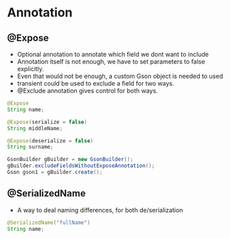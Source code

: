 # Annotation

## @Expose

- Optional annotation to annotate which field we dont want to include
- Annotation itself is not enough, we have to set parameters to false explicitly.
- Even that would not be enough, a custom Gson object is needed to used
- transient could be used to exclude a field for two ways.
- @Exclude annotation gives control for both ways.

```java
@Expose
String name;

@Expose(serialize = false)
String middleName;

@Expose(deserialize = false)
String surname;

GsonBuilder gBuilder = new GsonBuilder();
gBuilder.excludeFieldsWithoutExposeAnnotation();
Gson gson1 = gBuilder.create();

```

## @SerializedName

- A way to deal naming differences, for both de/serialization

```java
@SerializedName("fullName")
String name;
```
